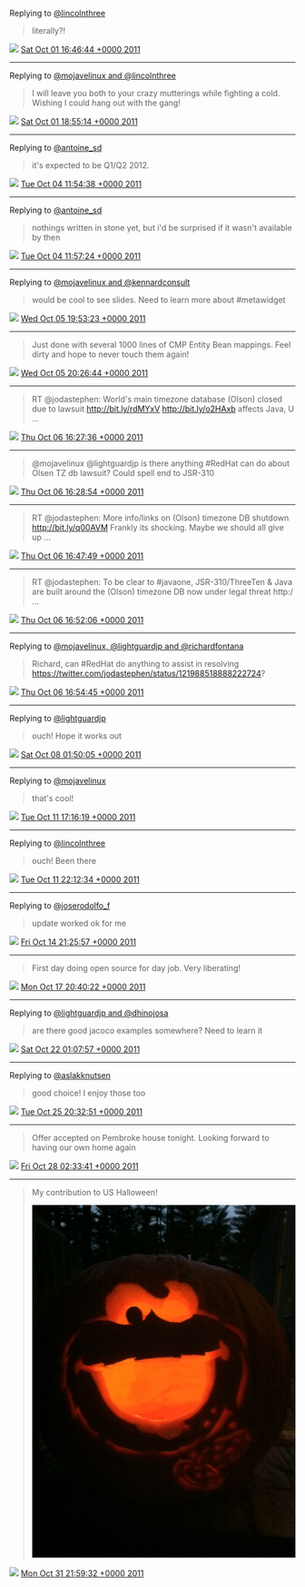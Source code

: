 Replying to [@lincolnthree](https://twitter.com/lincolnthree/status/120176531615125504)

> literally?!

<img src="/images/twitter/media/tweet.ico" width="12" /> [Sat Oct 01 16:46:44 +0000 2011](https://twitter.com/kenfinnigan/status/120177839462035456)

----

Replying to [@mojavelinux and @lincolnthree](https://twitter.com/mojavelinux/status/120206677768278016)

> I will leave you both to your crazy mutterings while fighting a cold. Wishing I could hang out with the gang!

<img src="/images/twitter/media/tweet.ico" width="12" /> [Sat Oct 01 18:55:14 +0000 2011](https://twitter.com/kenfinnigan/status/120210179571712001)

----

Replying to [@antoine_sd](https://twitter.com/antoine_sd/status/121162135253417984)

> it's expected to be Q1/Q2 2012.

<img src="/images/twitter/media/tweet.ico" width="12" /> [Tue Oct 04 11:54:38 +0000 2011](https://twitter.com/kenfinnigan/status/121191493972144128)

----

Replying to [@antoine_sd](https://twitter.com/antoine_sd/status/121191985083199488)

> nothings written in stone yet, but i'd be surprised if it wasn't available by then

<img src="/images/twitter/media/tweet.ico" width="12" /> [Tue Oct 04 11:57:24 +0000 2011](https://twitter.com/kenfinnigan/status/121192191031910400)

----

Replying to [@mojavelinux and @kennardconsult](https://twitter.com/mojavelinux/status/121670625319337984)

> would be cool to see slides. Need to learn more about #metawidget

<img src="/images/twitter/media/tweet.ico" width="12" /> [Wed Oct 05 19:53:23 +0000 2011](https://twitter.com/kenfinnigan/status/121674363417264128)

----

> Just done with several 1000 lines of CMP Entity Bean mappings. Feel dirty and hope to never touch them again!

<img src="/images/twitter/media/tweet.ico" width="12" /> [Wed Oct 05 20:26:44 +0000 2011](https://twitter.com/kenfinnigan/status/121682754617356288)

----

> RT @jodastephen: World's main timezone database (Olson) closed due to lawsuit http://bit.ly/rdMYxV  http://bit.ly/o2HAxb affects Java, U ...

<img src="/images/twitter/media/tweet.ico" width="12" /> [Thu Oct 06 16:27:36 +0000 2011](https://twitter.com/kenfinnigan/status/121984962726608897)

----

> @mojavelinux @lightguardjp is there anything #RedHat can do about Olsen TZ db lawsuit? Could spell end to JSR-310

<img src="/images/twitter/media/tweet.ico" width="12" /> [Thu Oct 06 16:28:54 +0000 2011](https://twitter.com/kenfinnigan/status/121985290016522240)

----

> RT @jodastephen: More info/links on (Olson) timezone DB shutdown http://bit.ly/q00AVM Frankly its shocking. Maybe we should all give up  ...

<img src="/images/twitter/media/tweet.ico" width="12" /> [Thu Oct 06 16:47:49 +0000 2011](https://twitter.com/kenfinnigan/status/121990052292214785)

----

> RT @jodastephen: To be clear to #javaone, JSR-310/ThreeTen & Java are built around the (Olson) timezone DB now under legal threat http:/ ...

<img src="/images/twitter/media/tweet.ico" width="12" /> [Thu Oct 06 16:52:06 +0000 2011](https://twitter.com/kenfinnigan/status/121991130761007105)

----

Replying to [@mojavelinux, @lightguardjp and @richardfontana](https://twitter.com/mojavelinux/status/121990136148922369)

> Richard, can #RedHat do anything to assist in resolving https://twitter.com/jodastephen/status/121988518888222724?

<img src="/images/twitter/media/tweet.ico" width="12" /> [Thu Oct 06 16:54:45 +0000 2011](https://twitter.com/kenfinnigan/status/121991797017808896)

----

Replying to [@lightguardjp](https://twitter.com/lightguardjp/status/122487798996533249)

> ouch! Hope it works out

<img src="/images/twitter/media/tweet.ico" width="12" /> [Sat Oct 08 01:50:05 +0000 2011](https://twitter.com/kenfinnigan/status/122488905961451520)

----

Replying to [@mojavelinux](https://twitter.com/mojavelinux/status/123804851183419393)

> that's cool!

<img src="/images/twitter/media/tweet.ico" width="12" /> [Tue Oct 11 17:16:19 +0000 2011](https://twitter.com/kenfinnigan/status/123809161904529408)

----

Replying to [@lincolnthree](https://twitter.com/lincolnthree/status/123878013535399940)

> ouch! Been there

<img src="/images/twitter/media/tweet.ico" width="12" /> [Tue Oct 11 22:12:34 +0000 2011](https://twitter.com/kenfinnigan/status/123883715561664515)

----

Replying to [@joserodolfo_f](https://twitter.com/zehdefreitas/status/124947044447158274)

> update worked ok for me

<img src="/images/twitter/media/tweet.ico" width="12" /> [Fri Oct 14 21:25:57 +0000 2011](https://twitter.com/kenfinnigan/status/124959150496153601)

----

> First day doing open source for day job. Very liberating!

<img src="/images/twitter/media/tweet.ico" width="12" /> [Mon Oct 17 20:40:22 +0000 2011](https://twitter.com/kenfinnigan/status/126034839945224192)

----

Replying to [@lightguardjp and @dhinojosa](https://twitter.com/lightguardjp/status/127549301466472448)

> are there good jacoco examples somewhere? Need to learn it

<img src="/images/twitter/media/tweet.ico" width="12" /> [Sat Oct 22 01:07:57 +0000 2011](https://twitter.com/kenfinnigan/status/127551734368317440)

----

Replying to [@aslakknutsen](https://twitter.com/aslakknutsen/status/128924374643376128)

> good choice! I enjoy those too

<img src="/images/twitter/media/tweet.ico" width="12" /> [Tue Oct 25 20:32:51 +0000 2011](https://twitter.com/kenfinnigan/status/128932051100512256)

----

> Offer accepted on Pembroke house tonight. Looking forward to having our own home again

<img src="/images/twitter/media/tweet.ico" width="12" /> [Fri Oct 28 02:33:41 +0000 2011](https://twitter.com/kenfinnigan/status/129747635618844672)

----

> My contribution to US Halloween! 
> 
> ![](/images/twitter/media/131128193393504258-AdHcZauCMAAREE9.jpg)

<img src="/images/twitter/media/tweet.ico" width="12" /> [Mon Oct 31 21:59:32 +0000 2011](https://twitter.com/kenfinnigan/status/131128193393504258)